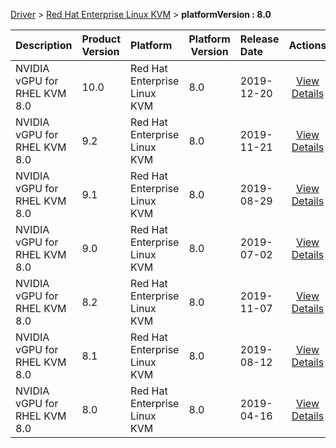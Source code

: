 
[Driver](/README.md)  >  [Red Hat Enterprise Linux KVM](/index/Driver/Red_Hat_Enterprise_Linux_KVM.md)  >  **platformVersion : 8.0**



| Description            | Product Version    | Platform                | Platform Version           | Release Date           |             Actions              |
| ---------------------- | :----------------- | :---------------------- | -------------------------- | :--------------------- | :------------------------------: |
| NVIDIA vGPU for RHEL KVM 8.0 | 10.0 | Red Hat Enterprise Linux KVM | 8.0 | 2019-12-20 | [View Details](/details/a9576f_NVIDIA_vGPU_for_RHEL_KVM_8.0.md) |
| NVIDIA vGPU for RHEL KVM 8.0 | 9.2 | Red Hat Enterprise Linux KVM | 8.0 | 2019-11-21 | [View Details](/details/1d5223_NVIDIA_vGPU_for_RHEL_KVM_8.0.md) |
| NVIDIA vGPU for RHEL KVM 8.0 | 9.1 | Red Hat Enterprise Linux KVM | 8.0 | 2019-08-29 | [View Details](/details/15cda3_NVIDIA_vGPU_for_RHEL_KVM_8.0.md) |
| NVIDIA vGPU for RHEL KVM 8.0 | 9.0 | Red Hat Enterprise Linux KVM | 8.0 | 2019-07-02 | [View Details](/details/f5c0b4_NVIDIA_vGPU_for_RHEL_KVM_8.0.md) |
| NVIDIA vGPU for RHEL KVM 8.0 | 8.2 | Red Hat Enterprise Linux KVM | 8.0 | 2019-11-07 | [View Details](/details/363f7b_NVIDIA_vGPU_for_RHEL_KVM_8.0.md) |
| NVIDIA vGPU for RHEL KVM 8.0 | 8.1 | Red Hat Enterprise Linux KVM | 8.0 | 2019-08-12 | [View Details](/details/552b6c_NVIDIA_vGPU_for_RHEL_KVM_8.0.md) |
| NVIDIA vGPU for RHEL KVM 8.0 | 8.0 | Red Hat Enterprise Linux KVM | 8.0 | 2019-04-16 | [View Details](/details/173636_NVIDIA_vGPU_for_RHEL_KVM_8.0.md) |
